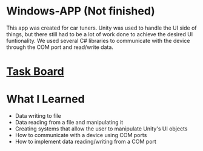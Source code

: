 # Windows-APP (Not finished)
  This app was created for car tuners. Unity was used to handle the UI side of things, but there still had to be a lot of work done to achieve the desired UI funtionality. We used several C# libraries to communicate with the device through the COM port and read/write data.
# <a href="https://trello.com/b/rQt8YpLO/windows-app" target="_blank">Task Board</a>
# What I Learned
  <ul>
    <li>Data writing to file</li>
    <li>Data reading from a file and manipulating it</li>
    <li>Creating systems that allow the user to manipulate Unity's UI objects</li>
    <li>How to communicate with a device using COM ports</li>
    <li>How to implement data reading/writing from a COM port</li>
  </ul>
